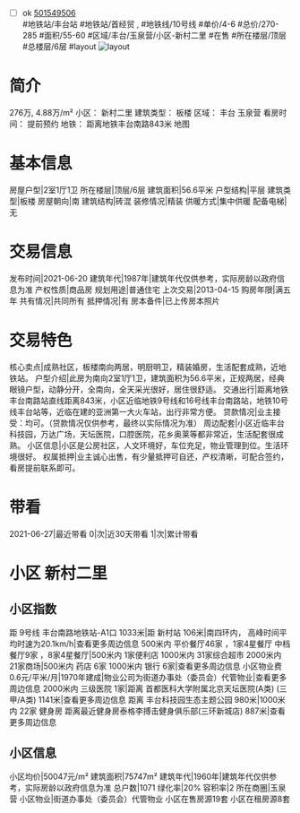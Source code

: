 - [ ] ok [501549506](https://bj.5i5j.com/ershoufang/501549506.html)  
 #地铁站/丰台站 #地铁站/首经贸 ,  #地铁线/10号线
#单价/4-6 #总价/270-285 #面积/55-60   #区域/丰台/玉泉营/小区-新村二里 #在售 #所在楼层/顶层 #总楼层/6层 #layout 
![layout](http://image2a.5i5j.com/bdir/layout/60c55c84179a47eaa55604ad5194b044.jpg_P5.jpg) 
# 简介 
 276万,  4.88万/m² 
小区： 新村二里
建筑类型： 板楼
区域： 丰台 玉泉营
看房时间： 提前预约
地铁： 距离地铁丰台南路843米 地图
# 基本信息 
 房屋户型|2室1厅1卫
所在楼层|顶层/6层
建筑面积|56.6平米
户型结构|平层
建筑类型|板楼
房屋朝向|南
建筑结构|砖混
装修情况|精装
供暖方式|集中供暖
配备电梯|无
# 交易信息 
 发布时间|2021-06-20
建筑年代|1987年|建筑年代仅供参考，实际房龄以政府信息为准
产权性质|商品房
规划用途|普通住宅
上次交易|2013-04-15
购房年限|满五年
共有情况|共同所有
抵押情况|有
房本备件|已上传房本照片
# 交易特色 
 核心卖点|成熟社区，板楼南向两居，明厨明卫，精装婚房，生活配套成熟，近地铁站。
户型介绍|此房为南向2室1厅1卫，建筑面积为56.6平米，正规两居，经典眼镜户型，动静分开，全南向，全天采光很好，居住很舒适。
交通出行|距离地铁丰台南路站直线距离843米，小区近临地铁9号线和16号线丰台南路站，地铁10号线丰台站等，近临在建的亚洲第一大火车站，出行非常方便。
贷款情况|业主接受：均可。（贷款情况仅供参考，最终以实际情况为准）
周边配套|小区近临丰台科技园，万达广场，天坛医院，口腔医院，花乡奥莱等都非常近，生活配套很成熟。
小区信息|小区是公房社区，人文环境好，车位充足，物业管理到位。生活环境很好。
权属抵押|业主诚心出售，有少量抵押可自还，产权清晰，可配合签约，看房提前联系即可。
# 带看 
 2021-06-27|最近带看	 0|次|近30天带看	 1|次|累计带看
# 小区 新村二里
## 小区指数 
 距 9号线 丰台南路地铁站-A1口 1033米|距 新村站 106米|南四环内， 高峰时间平均时速为20.1km/h|查看更多周边信息
500米内 平价餐厅46家 ，1家4星餐厅
中档餐厅9家 ，8家4星餐厅|500米内 1家便利店
1000米内 31家综合超市
2000米内 21家商场|500米内 药店 6家
1000米内 银行 6家|查看更多周边信息
小区物业费0.6元/平米/月|1970年建成|物业公司为街道办事处（委员会）代管物业|查看更多周边信息
2000米内 三级医院 1家|距离 首都医科大学附属北京天坛医院(A类) (三甲/A类) 1141米|查看更多周边信息
距离 丰台科技园生态主题公园 980米|1000米内 22家 健身房
距离最近健身房泰格李搏击健身俱乐部(三环新城店) 887米|查看更多周边信息
## 小区信息 
 小区均价|50047元/m²
建筑面积|75747m²
建筑年代|1960年|建筑年代仅供参考，实际房龄以政府信息为准
总户数|1071
绿化率|20%
容积率|2
所在商圈|玉泉营
小区物业|街道办事处（委员会）代管物业
小区在售房源19套
小区在租房源8套
